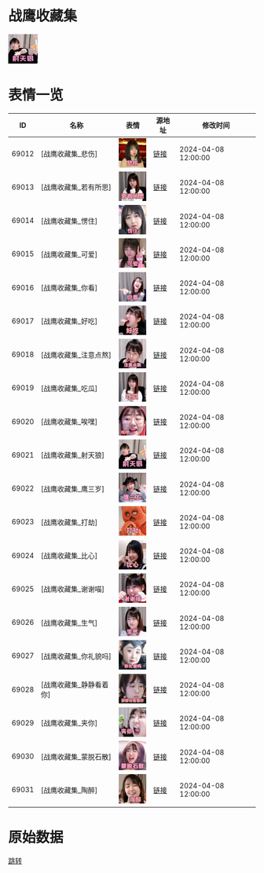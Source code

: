 # 战鹰收藏集

<img src="./cover.png" height="60" alt="cover" />

# 表情一览

|ID|名称|表情|源地址|修改时间|
|----|----|----|----|----|
|69012|[战鹰收藏集_悲伤]|<img src="./pic/069012_%5B战鹰收藏集_悲伤%5D.png" height="60" alt="悲伤"/>|[链接](https://i0.hdslb.com/bfs/garb/8d46300754f82cdecb300506e4c10e13f0587d1d.png)|2024-04-08 12:00:00|
|69013|[战鹰收藏集_若有所思]|<img src="./pic/069013_%5B战鹰收藏集_若有所思%5D.png" height="60" alt="若有所思"/>|[链接](https://i0.hdslb.com/bfs/garb/50f94d3f3d4b31387136993b33f5b661978f1921.png)|2024-04-08 12:00:00|
|69014|[战鹰收藏集_愣住]|<img src="./pic/069014_%5B战鹰收藏集_愣住%5D.png" height="60" alt="愣住"/>|[链接](https://i0.hdslb.com/bfs/garb/d8959f3c4178e9088d8e9b300deed8a797d87d50.png)|2024-04-08 12:00:00|
|69015|[战鹰收藏集_可爱]|<img src="./pic/069015_%5B战鹰收藏集_可爱%5D.png" height="60" alt="可爱"/>|[链接](https://i0.hdslb.com/bfs/garb/0418447f32619f5d0f418031758864ca4ad067a5.png)|2024-04-08 12:00:00|
|69016|[战鹰收藏集_你看]|<img src="./pic/069016_%5B战鹰收藏集_你看%5D.png" height="60" alt="你看"/>|[链接](https://i0.hdslb.com/bfs/garb/7db1e51f09ed008f985a74cf89a90f3c2afe543a.png)|2024-04-08 12:00:00|
|69017|[战鹰收藏集_好吃]|<img src="./pic/069017_%5B战鹰收藏集_好吃%5D.png" height="60" alt="好吃"/>|[链接](https://i0.hdslb.com/bfs/garb/c28c7323edd4e6c00f8c76810b069acecbdbda36.png)|2024-04-08 12:00:00|
|69018|[战鹰收藏集_注意点熬]|<img src="./pic/069018_%5B战鹰收藏集_注意点熬%5D.png" height="60" alt="注意点熬"/>|[链接](https://i0.hdslb.com/bfs/garb/ef2e245ecd7574a7db08ff614f5fa10ba8c79799.png)|2024-04-08 12:00:00|
|69019|[战鹰收藏集_吃瓜]|<img src="./pic/069019_%5B战鹰收藏集_吃瓜%5D.png" height="60" alt="吃瓜"/>|[链接](https://i0.hdslb.com/bfs/garb/4394af784e685c8e95eadb101382ca58c7476963.png)|2024-04-08 12:00:00|
|69020|[战鹰收藏集_唉嘿]|<img src="./pic/069020_%5B战鹰收藏集_唉嘿%5D.png" height="60" alt="唉嘿"/>|[链接](https://i0.hdslb.com/bfs/garb/7a1c8d47a0178c5e7262777e8adca5d727b5ae3a.png)|2024-04-08 12:00:00|
|69021|[战鹰收藏集_射天狼]|<img src="./pic/069021_%5B战鹰收藏集_射天狼%5D.png" height="60" alt="射天狼"/>|[链接](https://i0.hdslb.com/bfs/garb/f7061102709e7c82483a102a4050c5d217c69874.png)|2024-04-08 12:00:00|
|69022|[战鹰收藏集_鹰三岁]|<img src="./pic/069022_%5B战鹰收藏集_鹰三岁%5D.png" height="60" alt="鹰三岁"/>|[链接](https://i0.hdslb.com/bfs/garb/069775ff8019ddd4a3222bea8f5b67b8f51fbb92.png)|2024-04-08 12:00:00|
|69023|[战鹰收藏集_打劫]|<img src="./pic/069023_%5B战鹰收藏集_打劫%5D.png" height="60" alt="打劫"/>|[链接](https://i0.hdslb.com/bfs/garb/f368c52678d94defa79688a488bec30e7b5e6682.png)|2024-04-08 12:00:00|
|69024|[战鹰收藏集_比心]|<img src="./pic/069024_%5B战鹰收藏集_比心%5D.png" height="60" alt="比心"/>|[链接](https://i0.hdslb.com/bfs/garb/463ee99eee71a7f4f4819cdd33c0a4127c70a9c0.png)|2024-04-08 12:00:00|
|69025|[战鹰收藏集_谢谢喵]|<img src="./pic/069025_%5B战鹰收藏集_谢谢喵%5D.png" height="60" alt="谢谢喵"/>|[链接](https://i0.hdslb.com/bfs/garb/1654bc0da127b48675d86efb7016445299b9e5f0.png)|2024-04-08 12:00:00|
|69026|[战鹰收藏集_生气]|<img src="./pic/069026_%5B战鹰收藏集_生气%5D.png" height="60" alt="生气"/>|[链接](https://i0.hdslb.com/bfs/garb/4f112bae7f465ccf87b55adb5b0505df64d2c33d.png)|2024-04-08 12:00:00|
|69027|[战鹰收藏集_你礼貌吗]|<img src="./pic/069027_%5B战鹰收藏集_你礼貌吗%5D.png" height="60" alt="你礼貌吗"/>|[链接](https://i0.hdslb.com/bfs/garb/ebdc222667eaac6d0d498b16d27b4b413b00152f.png)|2024-04-08 12:00:00|
|69028|[战鹰收藏集_静静看着你]|<img src="./pic/069028_%5B战鹰收藏集_静静看着你%5D.png" height="60" alt="静静看着你"/>|[链接](https://i0.hdslb.com/bfs/garb/04abc4252829fa55b4374db027c4f270745f3c8f.png)|2024-04-08 12:00:00|
|69029|[战鹰收藏集_夹你]|<img src="./pic/069029_%5B战鹰收藏集_夹你%5D.png" height="60" alt="夹你"/>|[链接](https://i0.hdslb.com/bfs/garb/d4bbd24d5ad785e7217f53c84814f318747ff5f8.png)|2024-04-08 12:00:00|
|69030|[战鹰收藏集_蒙脱石散]|<img src="./pic/069030_%5B战鹰收藏集_蒙脱石散%5D.png" height="60" alt="蒙脱石散"/>|[链接](https://i0.hdslb.com/bfs/garb/97fbc72a59424de5c8372301fb3ae0145c34e2ee.png)|2024-04-08 12:00:00|
|69031|[战鹰收藏集_陶醉]|<img src="./pic/069031_%5B战鹰收藏集_陶醉%5D.png" height="60" alt="陶醉"/>|[链接](https://i0.hdslb.com/bfs/garb/ffa4074c0df87ec1bacff3482f8011df907b4378.png)|2024-04-08 12:00:00|

# 原始数据

[跳转](./raw.json)

